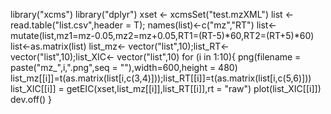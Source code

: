library("xcms")
library("dplyr")
xset <- xcmsSet("test.mzXML")
list <- read.table("list.csv",header = T); names(list)<-c("mz","RT")
list<-mutate(list,mz1=mz-0.05,mz2=mz+0.05,RT1=(RT-5)*60,RT2=(RT+5)*60)
list<-as.matrix(list)
list_mz<- vector("list",10);list_RT<- vector("list",10);list_XIC<- vector("list",10)
for (i in 1:10){
  png(filename = paste("mz_",i,".png",seq = ""),width=600,height = 480)
  list_mz[[i]]=t(as.matrix(list[i,c(3,4)]));list_RT[[i]]=t(as.matrix(list[i,c(5,6)]))
  list_XIC[[i]] = getEIC(xset,list_mz[[i]],list_RT[[i]],rt = "raw")
  plot(list_XIC[[i]])
  dev.off()
}
